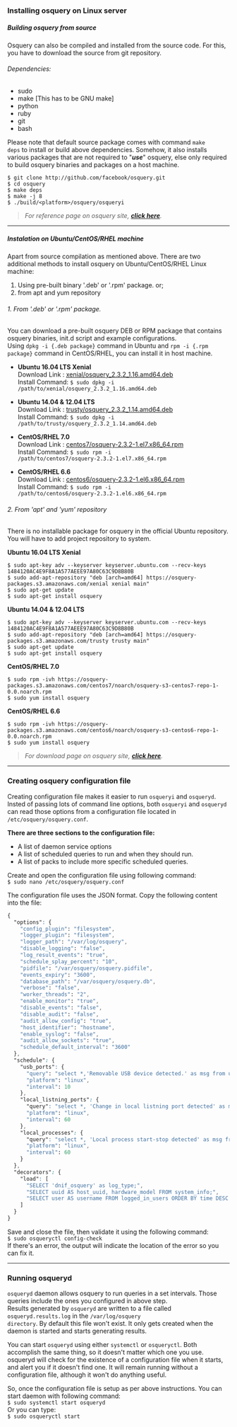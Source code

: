 ### Installing osquery on Linux server

##### Building osquery from source
Osquery can also be compiled and installed from the source code. For this, you have to download the source from git repository.

###### Dependencies:
* sudo
* make [This has to be GNU make]
* python
* ruby
* git
* bash

Please note that default source package comes with command <code>make deps</code> to install or build above dependencies. Somehow, it also installs various packages that are not required to "**_use_**" osquery, else only required to build osquery binaries and packages on a host machine.

```
$ git clone http://github.com/facebook/osquery.git  
$ cd osquery  
$ make deps  
$ make -j 8  
$ ./build/<platform>/osquery/osqueryi
```


>_For reference page on osquery site, [**click here**](https://osquery.readthedocs.io/en/latest/development/building/)._

---
##### Instalation on Ubuntu/CentOS/RHEL machine

Apart from source compilation as mentioned above.
There are two additional methods to install osquery on Ubuntu/CentOS/RHEL Linux machine:
1. Using pre-built binary '.deb' or '.rpm' package. or;
2. from apt and yum repository

###### 1. From '.deb' or '.rpm' package.
You can download a pre-built osquery DEB or RPM package that contains osquery binaries, init.d script and example configurations.  
Using <code>dpkg -i {.deb package}</code> command in Ubuntu and <code>rpm -i {.rpm package}</code> command in CentOS/RHEL, you can install it in host machine.

* <b>Ubuntu 16.04 LTS Xenial</b>  
Download Link :  [xenial/osquery_2.3.2_1.16.amd64.deb](https://osquery-packages.s3.amazonaws.com/xenial/osquery_2.3.2_1.16.amd64.deb)  
Install Command:
<code>$ sudo dpkg -i /path/to/xenial/osquery_2.3.2_1.16.amd64.deb</code>  
* <b>Ubuntu 14.04 & 12.04 LTS</b>  
Download Link : [trusty/osquery_2.3.2_1.14.amd64.deb](https://osquery-packages.s3.amazonaws.com/trusty/osquery_2.3.2_1.14.amd64.deb)  
Install Command:
<code>$ sudo dpkg -i /path/to/trusty/osquery_2.3.2_1.14.amd64.deb</code>

* <b>CentOS/RHEL 7.0</b>  
Download Link :  [centos7/osquery-2.3.2-1.el7.x86_64.rpm](centos7/osquery-2.3.2-1.el7.x86_64.rpm)  
Install Command:
<code>$ sudo rpm -i /path/to/centos7/osquery-2.3.2-1.el7.x86_64.rpm</code>  
* <b>CentOS/RHEL 6.6</b>  
Download Link : [centos6/osquery-2.3.2-1.el6.x86_64.rpm](https://osquery-packages.s3.amazonaws.com/centos6/osquery-2.3.2-1.el6.x86_64.rpm)  
Install Command:
<code>$ sudo rpm -i /path/to/centos6/osquery-2.3.2-1.el6.x86_64.rpm</code>


###### 2. From 'apt' and 'yum' repository
There is no installable package for osquery in the official Ubuntu repository. You will have to add project repository to system.

<b>Ubuntu 16.04 LTS Xenial</b>  
```
$ sudo apt-key adv --keyserver keyserver.ubuntu.com --recv-keys 1484120AC4E9F8A1A577AEEE97A80C63C9D8B80B  
$ sudo add-apt-repository "deb [arch=amd64] https://osquery-packages.s3.amazonaws.com/xenial xenial main"  
$ sudo apt-get update  
$ sudo apt-get install osquery
```

<b>Ubuntu 14.04 & 12.04 LTS</b>  
```
$ sudo apt-key adv --keyserver keyserver.ubuntu.com --recv-keys 1484120AC4E9F8A1A577AEEE97A80C63C9D8B80B  
$ sudo add-apt-repository "deb [arch=amd64] https://osquery-packages.s3.amazonaws.com/trusty trusty main"  
$ sudo apt-get update  
$ sudo apt-get install osquery
```

<b>CentOS/RHEL 7.0</b>  
```
$ sudo rpm -ivh https://osquery-packages.s3.amazonaws.com/centos7/noarch/osquery-s3-centos7-repo-1-0.0.noarch.rpm  
$ sudo yum install osquery
```  

<b>CentOS/RHEL 6.6</b>  
```
$ sudo rpm -ivh https://osquery-packages.s3.amazonaws.com/centos6/noarch/osquery-s3-centos6-repo-1-0.0.noarch.rpm  
$ sudo yum install osquery
```

>_For download page on osquery site, [**click here**](https://osquery.io/downloads/)._

---
### Creating osquery configuration file
Creating configuration file makes it easier to run <code>osqueryi</code> and <code>osqueryd</code>. Insted of passing lots of command line options, both <code>osqueryi</code> and <code>osqueryd</code> can read those options from a configuration file located in <code>/etc/osquery/osquery.conf</code>.

<b>There are three sections to the configuration file:</b>  
* A list of daemon service options
* A list of scheduled queries to run and when they should run.
* A list of packs to include more specific scheduled queries.

Create and open the configuration file using following command:  
<code>$ sudo nano /etc/osquery/osquery.conf</code>

The configuration file uses the JSON format. Copy the following content into the file:  
```css
{
  "options": {
    "config_plugin": "filesystem",
    "logger_plugin": "filesystem",
    "logger_path": "/var/log/osquery",
    "disable_logging": "false",
    "log_result_events": "true",
    "schedule_splay_percent": "10",
    "pidfile": "/var/osquery/osquery.pidfile",
    "events_expiry": "3600",
    "database_path": "/var/osquery/osquery.db",
    "verbose": "false",
    "worker_threads": "2",
    "enable_monitor": "true",
    "disable_events": "false",
    "disable_audit": "false",
    "audit_allow_config": "true",
    "host_identifier": "hostname",
    "enable_syslog": "false",
    "audit_allow_sockets": "true",
    "schedule_default_interval": "3600"
  },
  "schedule": {
    "usb_ports": {
      "query": "select *,'Removable USB device detected.' as msg from usb_devices where removable=1 ;",
      "platform": "linux",
      "interval": 10
    },
    "local_listning_ports": {
      "query": "select *, 'Change in local listning port detected' as msg from listening_ports inner join processes on  listening_ports.pid = processes.pid where address='0.0.0.0' ;",
      "platform": "linux",
      "interval": 60
    },
    "local_processes": {
      "query": "select *, 'Local process start-stop detected' as msg from processes where on_disk=1;",
      "platform": "linux",
      "interval": 60
    }
  },
  "decorators": {
    "load": [
      "SELECT 'dnif_osquery' as log_type;",
      "SELECT uuid AS host_uuid, hardware_model FROM system_info;",
      "SELECT user AS username FROM logged_in_users ORDER BY time DESC LIMIT 1;"
    ]
  }
}
```

Save and close the file, then validate it using the following command:  
<code>$ sudo osqueryctl config-check</code>  
If there's an error, the output will indicate the location of the error so you can fix it.

---  
### Running osqueryd
 <code>osqueryd</code> daemon allows osquery to run queries in a set intervals. Those queries include the ones you configured in above step.  
 Results generated by <code>osqueryd</code> are written to a file called <code>osqueryd.results.log</code> in the <code>/var/log/osquery directory</code>. By default this file won't exist. It only gets created when the daemon is started and starts generating results.

 You can start <code>osqueryd</code> using either <code>systemctl</code> or <code>osqueryctl</code>. Both accomplish the same thing, so it doesn't matter which one you use. osqueryd will check for the existence of a configuration file when it starts, and alert you if it doesn't find one. It will remain running without a configuration file, although it won't do anything useful.

 So, once the configuration file is setup as per above instructions. You can start daemon with following command:  
 <code>$ sudo systemctl start osqueryd</code>  
 Or you can type:  
 <code>$ sudo osqueryctl start</code>
